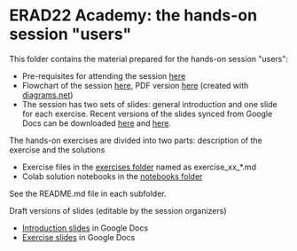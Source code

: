 # ERAD22 Academy: the hands-on session "users"

This folder contains the material prepared for the hands-on session "users":

  * Pre-requisites for attending the session [here](https://github.com/pySTEPS/ERAD-nowcasting-course-2022/blob/hands-on-users/hands-on-session-users/prerequisites.md)
  * Flowchart of the session [here](https://github.com/pySTEPS/ERAD-nowcasting-course-2022/blob/hands-on-users/hands-on-session-users/session_overview.drawio), PDF version [here](https://github.com/pySTEPS/ERAD-nowcasting-course-2022/blob/hands-on-users/hands-on-session-users/session_overview.pdf) (created with [diagrams.net](https://www.diagrams.net))
  * The session has two sets of slides: general introduction and one slide for each exercise. Recent versions of the slides synced from Google Docs can be downloaded [here](https://github.com/pySTEPS/ERAD-nowcasting-course-2022/tree/hands-on-session-users/slides/introduction.pdf) and [here](...).

The hands-on exercises are divided into two parts: description of the exercise and the solutions

  * Exercise files in the [exercises folder](https://github.com/pySTEPS/ERAD-nowcasting-course-2022/tree/hands-on-users/hands-on-session-users/exercises) named as exercise_xx_*.md
  * Colab solution notebooks in the [notebooks folder](https://github.com/pySTEPS/ERAD-nowcasting-course-2022/tree/hands-on-users/hands-on-session-users/notebooks)

See the README.md file in each subfolder.

Draft versions of slides (editable by the session organizers)

  * [Introduction slides](https://docs.google.com/presentation/d/1ykb1DJUR8EXw6DbU6o_3CjfYQ4191dtYAeUT4-06dhg/edit?usp=sharing) in Google Docs
  * [Exercise slides](https://docs.google.com/presentation/d/1P1qLPnxgj7OH6aXxF0LZrEMACLyXHDh1lnr8AdUCpIY/edit?usp=sharing) in Google Docs
